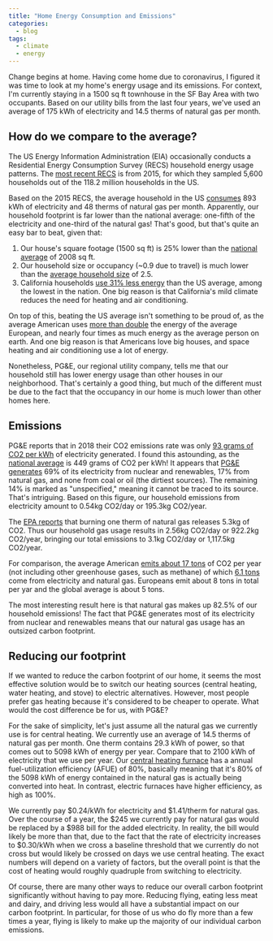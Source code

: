 ```yaml
---
title: "Home Energy Consumption and Emissions"
categories:
  - blog
tags:
  - climate
  - energy
---
```


Change begins at home. Having come home due to coronavirus, I figured it was
time to look at my home's energy usage and its emissions. For context, I'm
currently staying in a 1500 sq ft townhouse in the SF Bay Area with two
occupants. Based on our utility bills from the last four years, we've used an
average of 175 kWh of electricity and 14.5 therms of natural gas per month.

## How do we compare to the average?

The US Energy Information Administration (EIA) occasionally conducts a
Residential Energy Consumption Survey (RECS) household energy usage patterns.
The [most recent RECS][recs2015] is from 2015, for which they sampled 5,600
households out of the 118.2 million households in the US.

[recs2015]: https://www.eia.gov/consumption/residential/data/2015/

Based on the 2015 RECS, the average household in the US
[consumes][recs2015avgus] 893 kWh of electricity and 48 therms of natural gas
per month. Apparently, our household footprint is far lower than the national
average: one-fifth of the electricity and one-third of the natural gas!
That's good, but that's quite an easy bar to beat, given that:

1. Our house's square footage (1500 sq ft) is 25% lower than the [national
   average][recs2015sqft] of 2008 sq ft.
2. Our household size or occupancy (~0.9 due to travel) is much lower than
   the [average household size][census-household-size] of 2.5.
3. California households [use 31% less energy][eia-ca-brief] than the US
   average, among the lowest in the nation. One big reason is that California's
   mild climate reduces the need for heating and air conditioning.

On top of this, beating the US average isn't something to be proud of, as
the average American uses [more than double][eia-energy-consumption] the
energy of the average European, and nearly four times as much
energy as the average person on earth. And one big reason is that Americans love
big houses, and space heating and air conditioning use a lot of energy.

[recs2015avgus]: https://www.eia.gov/consumption/residential/data/2015/c&e/pdf/ce4.6.pdf
[recs2015sqft]: https://www.eia.gov/consumption/residential/data/2015/hc/php/hc10.9.php
[census-household-size]: https://www.census.gov/content/dam/Census/library/visualizations/time-series/demo/families-and-households/hh-6.pdf
[eia-ca-brief]: https://www.eia.gov/consumption/residential/reports/2009/state_briefs/pdf/ca.pdf
[eia-ca-analysis]: https://www.eia.gov/state/analysis.php?sid=CA#4
[eia-energy-consumption]: https://www.eia.gov/international/data/world/total-energy/total-energy-consumption?pd=44&p=000000001&u=0&f=A&v=mapbubble&a=-&i=none&vo=value&&t=G&g=none&l=249-00000000000000000000000000000000000000000000000201&l=71--71&l=170--170&s=315532800000&e=1483228800000

Nonetheless, PG&E, our regional utility company, tells me that our household
still has lower energy usage than other houses in our neighborhood.
That's certainly a good thing, but much of the different must be due to the
fact that the occupancy in our home is much lower than other homes here.

## Emissions

PG&E reports that in 2018 their CO2 emissions rate was only [93 grams of CO2 per
kWh][pge-footprint] of electricity generated. I found this astounding, as the
[national average][eia-elec-footprint] is 449 grams of CO2 per kWh! It appears
that [PG&E generates][pge-power-mix] 69% of its electricity from nuclear and
renewables, 17% from natural gas, and none from coal or oil (the dirtiest
sources). The remaining 14% is marked as "unspecified," meaning it
cannot be traced to its source. That's intriguing. Based on this figure, our
household emissions from electricity amount to 0.54kg CO2/day or 195.3kg CO2/year.

[pge-footprint]: https://www.pge.com/en_US/about-pge/environment/what-we-are-doing/fighting-climate-change/fighting-climate-change.page
[eia-elec-footprint]: https://www.eia.gov/tools/faqs/faq.php?id=74&t=11
[pge-power-mix]: https://www.pge.com/pge_global/local/assets/data/en-us/your-account/your-bill/understand-your-bill/bill-inserts/2017/november/power-content.pdf

The [EPA reports][epa-equiv] that burning one therm of natural gas releases
5.3kg of CO2. Thus our household gas usage results in 2.56kg CO2/day or 922.2kg
CO2/year, bringing our total emissions to 3.1kg CO2/day or 1,117.5kg CO2/year.

[epa-equiv]:
https://www.epa.gov/energy/greenhouse-gases-equivalencies-calculator-calculations-and-references

For comparison, the average American [emits about 17 tons][wb] of CO2 per year (not
including other greenhouse gases, such as methane) of which [6.1 tons][kalmus] come from
electricity and natural gas. Europeans emit about 8 tons in total per yar and
the global average is about 5 tons.

The most interesting result here is that natural gas makes up 82.5% of our
household emissions! The fact that PG&E generates most of its electricity from
nuclear and renewables means that our natural gas usage has an outsized
carbon footprint.

[wb]: https://databank.worldbank.org/reports.aspx?source=2&series=EN.ATM.CO2E.PC&country=
[kalmus]: https://peterkalmus.net/books/read-by-chapter-being-the-change/read-by-chapter-chapter-9-leaving-fossil-fuel/

## Reducing our footprint

If we wanted to reduce the carbon footprint of our home, it seems the most
effective solution would be to switch our heating sources (central heating,
water heating, and stove) to electric alternatives. However, most people prefer
gas heating because it's considered to be cheaper to operate. What would the
cost difference be for us, with PG&E?

For the sake of simplicity, let's just assume all the natural gas we currently
use is for central heating. We currently use an average of 14.5 therms of
natural gas per month. One therm contains 29.3 kWh of power, so that comes out
to 5098 kWh of energy per year. Compare that to 2100 kWh of electricity that we
use per year. Our [central heating furnace][58ctw] has a annual fuel-utilization
efficiency (AFUE) of 80%, basically meaning that it's 80% of the 5098 kWh of
energy contained in the natural gas is actually being converted into heat. In
contrast, electric furnaces have higher efficiency, as high as 100%.

We currently pay $0.24/kWh for electricity and $1.41/therm for natural gas. Over
the course of a year, the $245 we currently pay for natural gas would be
replaced by a $988 bill for the added electricity. In reality, the bill would
likely be more than that, due to the fact that the rate of electricity
increases to $0.30/kWh when we cross a baseline threshold that we currently do
not cross but would likely be crossed on days we use central heating. The
exact numbers will depend on a variety of factors, but the overall
point is that the cost of heating would roughly quadruple from switching to
electricity.

[58ctw]: https://www.carrier.com/residential/en/us/products/gas-furnaces/58ctw/

Of course, there are many other ways to reduce our overall carbon footprint
significantly without having to pay more. Reducing flying, eating less meat and
dairy, and driving less would all have a substantial impact on our carbon
footprint. In particular, for those of us who do fly more than a few times a
year, flying is likely to make up the majority of our individual carbon emissions.

